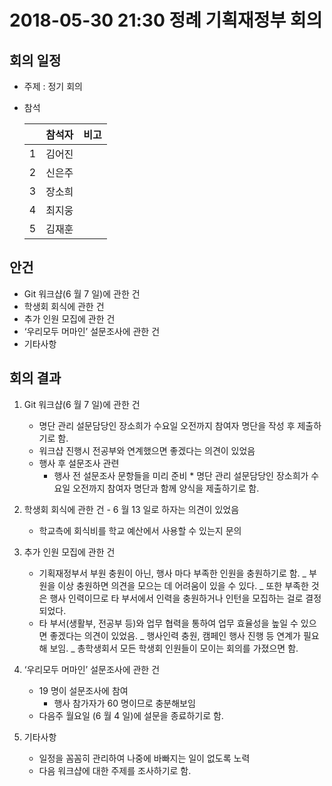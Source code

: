 # 2018-05-30 21:30 정례 기획재정부 회의

## 회의 일정

-   주제 : 정기 회의
-   참석

    |     | 참석자 | 비고 |
    | --- | ------ | ---- |
    | 1   | 김어진 |      |
    | 2   | 신은주 |      |
    | 3   | 장소희 |      |
    | 4   | 최지웅 |      |
    | 5   | 김재훈 |      |

## 안건

-   Git 워크샵(6 월 7 일)에 관한 건
-   학생회 회식에 관한 건
-   추가 인원 모집에 관한 건
-   ‘우리모두 머마인’ 설문조사에 관한 건
-   기타사항

## 회의 결과

1.  Git 워크샵(6 월 7 일)에 관한 건

    -   명단 관리 설문담당인 장소희가 수요일 오전까지 참여자 명단을 작성 후 제출하기로 함.
    -   워크샵 진행시 전공부와 연계했으면 좋겠다는 의견이 있었음
    -   행사 후 설문조사 관련
        -   행사 전 설문조사 문항들을 미리 준비 \* 명단 관리 설문담당인 장소희가 수요일 오전까지 참여자 명단과 함께 양식을 제출하기로 함.

1.  학생회 회식에 관한 건 - 6 월 13 일로 하자는 의견이 있었음

    -   학교측에 회식비를 학교 예산에서 사용할 수 있는지 문의

1.  추가 인원 모집에 관한 건

    -   기획재정부서 부원 충원이 아닌, 행사 마다 부족한 인원을 충원하기로 함.
        _ 부원을 이상 충원하면 의견을 모으는 데 어려움이 있을 수 있다.
        _ 또한 부족한 것은 행사 인력이므로 타 부서에서 인력을 충원하거나 인턴을 모집하는 걸로 결정되었다.
    -   타 부서(생활부, 전공부 등)와 업무 협력을 통하여 업무 효율성을 높일 수 있으면 좋겠다는 의견이 있었음.
        _ 행사인력 충원, 캠페인 행사 진행 등 연계가 필요해 보임.
        _ 총학생회서 모든 학생회 인원들이 모이는 회의를 가졌으면 함.

1.  ‘우리모두 머마인’ 설문조사에 관한 건

    -   19 명이 설문조사에 참여
        -   행사 참가자가 60 명이므로 충분해보임
    -   다음주 월요일 (6 월 4 일)에 설문을 종료하기로 함.

1.  기타사항
    -   일정을 꼼꼼히 관리하여 나중에 바빠지는 일이 없도록 노력
    -   다음 워크샵에 대한 주제를 조사하기로 함.
